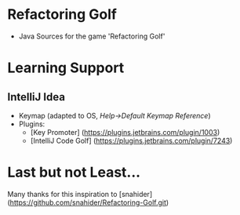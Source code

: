 Refactoring Golf
================
- Java Sources for the game 'Refactoring Golf'

Learning Support
================

IntelliJ Idea
-------------
- Keymap (adapted to OS, *Help->Default Keymap Reference*)
- Plugins:
    - [Key Promoter] (https://plugins.jetbrains.com/plugin/1003)
    - [IntelliJ Code Golf] (https://plugins.jetbrains.com/plugin/7243)


Last but not Least...
=====================
Many thanks for this inspiration to [snahider] (https://github.com/snahider/Refactoring-Golf.git)
